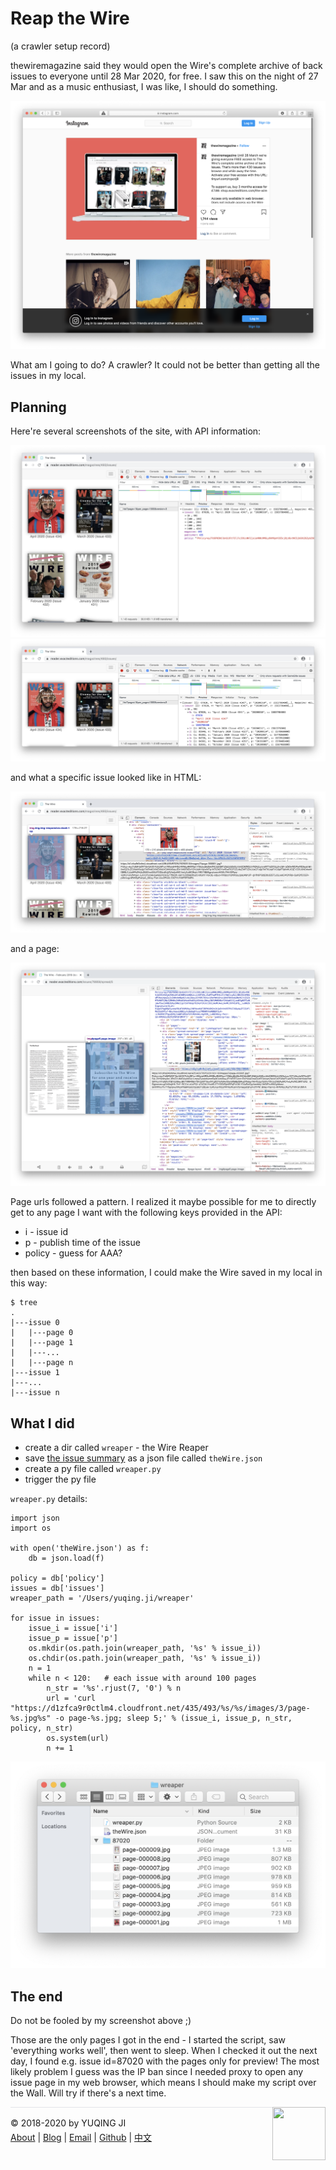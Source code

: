 # Reap the Wire

(a crawler setup record)

thewiremagazine said they would open the Wire's complete archive of back issues to everyone until 28 Mar 2020, for free. I saw this on the night of 27 Mar and as a music enthusiast, I was like, I should do something.

![thewiremagazine-post](./thewiremagazine-post.png) 

What am I going to do? A crawler? It could not be better than getting all the issues in my local. 

## Planning

Here're several screenshots of the site, with API information:

![issues](./issues.png)
![issue-info](./issue-info.png)

and what a specific issue looked like in HTML:

![issue-cover](./issue-cover.png)

and a page:

![page](./page.png)

Page urls followed a pattern. I realized it maybe possible for me to directly get to any page I want with the following keys provided in the API:
- i - issue id
- p - publish time of the issue
- policy - guess for AAA?

then based on these information, I could make the Wire saved in my local in this way:
```
$ tree
.
|---issue 0
|   |---page 0
|   |---page 1
|   |---...
|   |---page n
|---issue 1
|---...
|---issue n
```

## What I did

- create a dir called `wreaper` - the Wire Reaper
- save [the issue summary](https://reader.exacteditions.com/magazines/493/issues/list?page=1&per_page=1000&version=3) as a json file called `theWire.json`
- create a py file called `wreaper.py`
- trigger the py file

`wreaper.py` details:
```
import json
import os

with open('theWire.json') as f:
    db = json.load(f)

policy = db['policy']
issues = db['issues']
wreaper_path = '/Users/yuqing.ji/wreaper'

for issue in issues: 
    issue_i = issue['i']
    issue_p = issue['p']
    os.mkdir(os.path.join(wreaper_path, '%s' % issue_i))
    os.chdir(os.path.join(wreaper_path, '%s' % issue_i))
    n = 1
    while n < 120:   # each issue with around 100 pages
        n_str = '%s'.rjust(7, '0') % n
        url = 'curl "https://d1zfca9r0ctlm4.cloudfront.net/435/493/%s/%s/images/3/page-%s.jpg%s" -o page-%s.jpg; sleep 5;' % (issue_i, issue_p, n_str, policy, n_str)
        os.system(url)
        n += 1
```
![the-end](./the-end.png)

## The end

Do not be fooled by my screenshot above ;) 

Those are the only pages I got in the end - I started the script, saw 'everything works well', then went to sleep. When I checked it out the next day, I found e.g. issue id=87020 with the pages only for preview! 
The most likely problem I guess was the IP ban since I needed proxy to open any issue page in my web browser, which means I should make my script over the Wall. Will try if there's a next time.

<div><a href="https://vjyq.github.io/daily"><img src="https://github.com/vjyq/vjyq.github.io/blob/master/avatar.png?raw=true" style="float:right;width:85px;height:85px"/></a></div><div style="border-top:1px solid #e1e4e8;padding-top:16px"></div>
<div>© 2018-2020 by YUQING JI</div>
<div style="padding-top:0.3em"><a href="https://vjyq.github.io/en/about">About</a> | <a href="https://vjyq.github.io/">Blog</a> | <a href="mailto:yuqing.ji@outlook.com">Email</a> | <a href="https://github.com/vjyq">Github</a> | <a href="https://vjyq.github.io/zh">中文</a></div>